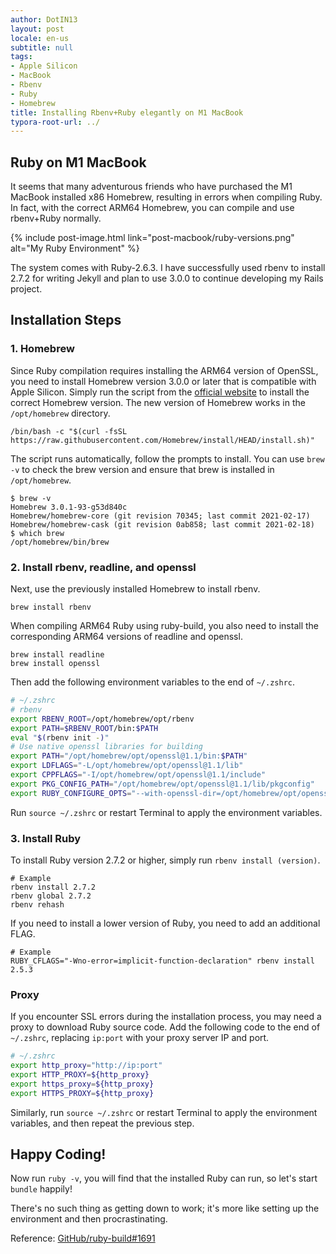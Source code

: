 ```yaml
---
author: DotIN13
layout: post
locale: en-us
subtitle: null
tags:
- Apple Silicon
- MacBook
- Rbenv
- Ruby
- Homebrew
title: Installing Rbenv+Ruby elegantly on M1 MacBook
typora-root-url: ../
---
```


## Ruby on M1 MacBook

It seems that many adventurous friends who have purchased the M1 MacBook installed x86 Homebrew, resulting in errors when compiling Ruby. In fact, with the correct ARM64 Homebrew, you can compile and use rbenv+Ruby normally.

{% include post-image.html link="post-macbook/ruby-versions.png" alt="My Ruby Environment" %}

The system comes with Ruby-2.6.3. I have successfully used rbenv to install 2.7.2 for writing Jekyll and plan to use 3.0.0 to continue developing my Rails project.

## Installation Steps

### 1. Homebrew

Since Ruby compilation requires installing the ARM64 version of OpenSSL, you need to install Homebrew version 3.0.0 or later that is compatible with Apple Silicon. Simply run the script from the [official website]([Homebrewbrew.sh](https://brew.sh/)) to install the correct Homebrew version. The new version of Homebrew works in the `/opt/homebrew` directory.

```shell
/bin/bash -c "$(curl -fsSL https://raw.githubusercontent.com/Homebrew/install/HEAD/install.sh)"
```

The script runs automatically, follow the prompts to install. You can use `brew -v` to check the brew version and ensure that brew is installed in `/opt/homebrew`.

```shell
$ brew -v
Homebrew 3.0.1-93-g53d840c
Homebrew/homebrew-core (git revision 70345; last commit 2021-02-17)
Homebrew/homebrew-cask (git revision 0ab858; last commit 2021-02-18)
$ which brew
/opt/homebrew/bin/brew
```

### 2. Install rbenv, readline, and openssl

Next, use the previously installed Homebrew to install rbenv.

```shell
brew install rbenv
```

When compiling ARM64 Ruby using ruby-build, you also need to install the corresponding ARM64 versions of readline and openssl.

```
brew install readline
brew install openssl
```

Then add the following environment variables to the end of `~/.zshrc`.

```bash
# ~/.zshrc
# rbenv
export RBENV_ROOT=/opt/homebrew/opt/rbenv
export PATH=$RBENV_ROOT/bin:$PATH
eval "$(rbenv init -)"
# Use native openssl libraries for building
export PATH="/opt/homebrew/opt/openssl@1.1/bin:$PATH"
export LDFLAGS="-L/opt/homebrew/opt/openssl@1.1/lib"
export CPPFLAGS="-I/opt/homebrew/opt/openssl@1.1/include"
export PKG_CONFIG_PATH="/opt/homebrew/opt/openssl@1.1/lib/pkgconfig"
export RUBY_CONFIGURE_OPTS="--with-openssl-dir=/opt/homebrew/opt/openssl@1.1"
```

Run `source ~/.zshrc` or restart Terminal to apply the environment variables.

### 3. Install Ruby

To install Ruby version 2.7.2 or higher, simply run `rbenv install (version)`.

```shell
# Example
rbenv install 2.7.2
rbenv global 2.7.2
rbenv rehash
```

If you need to install a lower version of Ruby, you need to add an additional FLAG.

```shell
# Example
RUBY_CFLAGS="-Wno-error=implicit-function-declaration" rbenv install 2.5.3
```

### Proxy

If you encounter SSL errors during the installation process, you may need a proxy to download Ruby source code. Add the following code to the end of `~/.zshrc`, replacing `ip:port` with your proxy server IP and port.

```bash
# ~/.zshrc
export http_proxy="http://ip:port"
export HTTP_PROXY=${http_proxy}
export https_proxy=${http_proxy}
export HTTPS_PROXY=${http_proxy}
```

Similarly, run `source ~/.zshrc` or restart Terminal to apply the environment variables, and then repeat the previous step.

## Happy Coding!

Now run `ruby -v`, you will find that the installed Ruby can run, so let's start `bundle` happily!

There's no such thing as getting down to work; it's more like setting up the environment and then procrastinating.

Reference: [GitHub/ruby-build#1691](https://github.com/rbenv/ruby-build/issues/1691)
